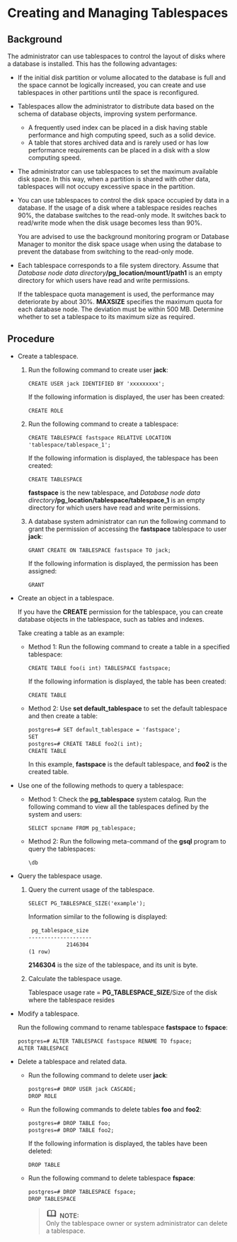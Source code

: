 # Creating and Managing Tablespaces<a name="EN-US_TOPIC_0242370183"></a>

## Background<a name="en-us_topic_0237120297_en-us_topic_0059778849_saaab96d21e01450bb4a62113d37a03c7"></a>

The administrator can use tablespaces to control the layout of disks where a database is installed. This has the following advantages:

-   If the initial disk partition or volume allocated to the database is full and the space cannot be logically increased, you can create and use tablespaces in other partitions until the space is reconfigured.

-   Tablespaces allow the administrator to distribute data based on the schema of database objects, improving system performance.
    -   A frequently used index can be placed in a disk having stable performance and high computing speed, such as a solid device.
    -   A table that stores archived data and is rarely used or has low performance requirements can be placed in a disk with a slow computing speed.


-   The administrator can use tablespaces to set the maximum available disk space. In this way, when a partition is shared with other data, tablespaces will not occupy excessive space in the partition.
-   You can use tablespaces to control the disk space occupied by data in a database. If the usage of a disk where a tablespace resides reaches 90%, the database switches to the read-only mode. It switches back to read/write mode when the disk usage becomes less than 90%.

    You are advised to use the background monitoring program or Database Manager to monitor the disk space usage when using the database to prevent the database from switching to the read-only mode.

-   Each tablespace corresponds to a file system directory. Assume that  _Database node data directory_**/pg\_location/mount1/path1**  is an empty directory for which users have read and write permissions.

    If the tablespace quota management is used, the performance may deteriorate by about 30%.  **MAXSIZE**  specifies the maximum quota for each database node. The deviation must be within 500 MB. Determine whether to set a tablespace to its maximum size as required.


## Procedure<a name="en-us_topic_0237120297_en-us_topic_0059778849_se40504a685a14d718e41d4f669a4ddca"></a>

-   Create a tablespace.
    1.  Run the following command to create user  **jack**:

        ```
        CREATE USER jack IDENTIFIED BY 'xxxxxxxxx';
        ```

        If the following information is displayed, the user has been created:

        ```
        CREATE ROLE
        ```

    2.  Run the following command to create a tablespace:

        ```
        CREATE TABLESPACE fastspace RELATIVE LOCATION 'tablespace/tablespace_1';
        ```

        If the following information is displayed, the tablespace has been created:

        ```
        CREATE TABLESPACE
        ```

        **fastspace**  is the new tablespace, and  _Database node data directory_**/pg\_location/tablespace/tablespace\_1**  is an empty directory for which users have read and write permissions.

    3.  A database system administrator can run the following command to grant the permission of accessing the  **fastspace**  tablespace to user  **jack**:

        ```
        GRANT CREATE ON TABLESPACE fastspace TO jack;
        ```

        If the following information is displayed, the permission has been assigned:

        ```
        GRANT
        ```



-   Create an object in a tablespace.

    If you have the  **CREATE**  permission for the tablespace, you can create database objects in the tablespace, such as tables and indexes.

    Take creating a table as an example:

    -   Method 1: Run the following command to create a table in a specified tablespace:

        ```
        CREATE TABLE foo(i int) TABLESPACE fastspace;
        ```

        If the following information is displayed, the table has been created:

        ```
        CREATE TABLE
        ```

    -   Method 2: Use  **set default\_tablespace**  to set the default tablespace and then create a table:

        ```
        postgres=# SET default_tablespace = 'fastspace';
        SET
        postgres=# CREATE TABLE foo2(i int);
        CREATE TABLE
        ```

        In this example,  **fastspace**  is the default tablespace, and  **foo2**  is the created table.


-   Use one of the following methods to query a tablespace:
    -   Method 1: Check the  **pg\_tablespace**  system catalog. Run the following command to view all the tablespaces defined by the system and users:

        ```
        SELECT spcname FROM pg_tablespace;
        ```

    -   Method 2: Run the following meta-command of the  **gsql**  program to query the tablespaces:

        ```
        \db
        ```


-   Query the tablespace usage.
    1.  Query the current usage of the tablespace.

        ```
        SELECT PG_TABLESPACE_SIZE('example');
        ```

        Information similar to the following is displayed:

        ```
         pg_tablespace_size 
        --------------------
                    2146304
        (1 row)
        ```

        **2146304**  is the size of the tablespace, and its unit is byte.

    2.  Calculate the tablespace usage.

        Tablespace usage rate =  **PG\_TABLESPACE\_SIZE**/Size of the disk where the tablespace resides


-   Modify a tablespace.

    Run the following command to rename tablespace  **fastspace**  to  **fspace**:

    ```
    postgres=# ALTER TABLESPACE fastspace RENAME TO fspace;
    ALTER TABLESPACE
    ```

-   Delete a tablespace and related data.
    -   Run the following command to delete user  **jack**:

        ```
        postgres=# DROP USER jack CASCADE;
        DROP ROLE
        ```

    -   Run the following commands to delete tables  **foo**  and  **foo2**:

        ```
        postgres=# DROP TABLE foo;
        postgres=# DROP TABLE foo2;
        ```

        If the following information is displayed, the tables have been deleted:

        ```
        DROP TABLE
        ```

    -   Run the following command to delete tablespace  **fspace**:

        ```
        postgres=# DROP TABLESPACE fspace;
        DROP TABLESPACE
        ```

        >![](public_sys-resources/icon-note.gif) **NOTE:**   
        >Only the tablespace owner or system administrator can delete a tablespace.  



